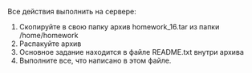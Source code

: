 Все действия выполнить на сервере:
1. Скопируйте в свою папку архив homework_16.tar из папки /home/homework
2. Распакуйте архив
3. Основное задание находится в файле README.txt внутри архива
4. Выполните все, что написано в этом файле.